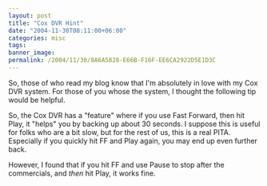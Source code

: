 ```yaml
---
layout: post
title: "Cox DVR Hint"
date: "2004-11-30T08:11:00+06:00"
categories: misc 
tags: 
banner_image: 
permalink: /2004/11/30/8A6A5828-E66B-F16F-EE6CA2922D5E1D3C
---
```


So, those of who read my blog know that I'm absolutely in love with my Cox DVR system. For those of you whose the system, I thought the following tip would be helpful. 

So, the Cox DVR has a "feature" where if you use Fast Forward, then hit Play, it "helps" you by backing up about 30 seconds. I suppose this is useful for folks who are a bit slow, but for the rest of us, this is a real PITA. Especially if you quickly hit FF and Play again, you may end up even further back.

However, I found that if you hit FF and use Pause to stop after the commercials, and <i>then</i> hit Play, it works fine.